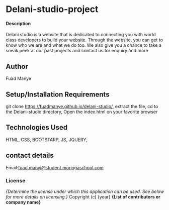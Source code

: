 # Delani-studio-project
#### Description
Delani studio is a website that is dedicated to connecting you with world class developers to build your website. Through the website, you can get to know who we are and what we do too. We also give you a chance to take a sneak peek at our past projects and contact us for enquiry and more
## Author
Fuad Manye
## Setup/Installation Requirements
git clone https://fuadmanye.github.io/delani-studio/,
 extract the file,
 cd to the Delani-studio directory,
 Open the index.html on your favorite browser
## Technologies Used
 HTML,
CSS,
BOOTSTARP,
JS,
JQUERY,
## contact details
Email:fuad.manyi@student.moringaschool.com
### License
*{Determine the license under which this application can be used.  See below for more details on licensing.}*
Copyright (c) {year} **{List of contributors or company name}**
